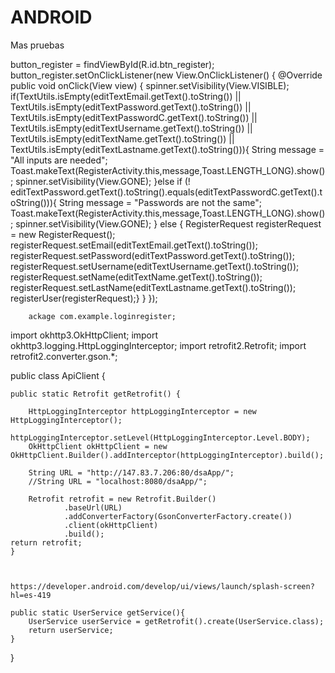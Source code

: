 # ANDROID
Mas pruebas

button_register = findViewById(R.id.btn_register);
        button_register.setOnClickListener(new View.OnClickListener() {
            @Override
            public void onClick(View view) {
                spinner.setVisibility(View.VISIBLE);
                if(TextUtils.isEmpty(editTextEmail.getText().toString()) || TextUtils.isEmpty(editTextPassword.getText().toString()) || TextUtils.isEmpty(editTextPasswordC.getText().toString()) || TextUtils.isEmpty(editTextUsername.getText().toString()) || TextUtils.isEmpty(editTextName.getText().toString()) || TextUtils.isEmpty(editTextLastname.getText().toString())){
                    String message = "All inputs are needed";
                    Toast.makeText(RegisterActivity.this,message,Toast.LENGTH_LONG).show();
                    spinner.setVisibility(View.GONE);
                }else if (! editTextPassword.getText().toString().equals(editTextPasswordC.getText().toString())){
                    String message = "Passwords are not the same";
                    Toast.makeText(RegisterActivity.this,message,Toast.LENGTH_LONG).show();
                    spinner.setVisibility(View.GONE);
                }
                else {
                    RegisterRequest registerRequest = new RegisterRequest();
                    registerRequest.setEmail(editTextEmail.getText().toString());
                    registerRequest.setPassword(editTextPassword.getText().toString());
                    registerRequest.setUsername(editTextUsername.getText().toString());
                    registerRequest.setName(editTextName.getText().toString());
                    registerRequest.setLastName(editTextLastname.getText().toString());
                    registerUser(registerRequest);}
            }
        });

        ackage com.example.loginregister;
import okhttp3.OkHttpClient;
import okhttp3.logging.HttpLoggingInterceptor;
import retrofit2.Retrofit;
import retrofit2.converter.gson.*;

public class ApiClient {

    public static Retrofit getRetrofit() {

        HttpLoggingInterceptor httpLoggingInterceptor = new HttpLoggingInterceptor();
        httpLoggingInterceptor.setLevel(HttpLoggingInterceptor.Level.BODY);
        OkHttpClient okHttpClient = new OkHttpClient.Builder().addInterceptor(httpLoggingInterceptor).build();

        String URL = "http://147.83.7.206:80/dsaApp/";
        //String URL = "localhost:8080/dsaApp/";

        Retrofit retrofit = new Retrofit.Builder()
                .baseUrl(URL)
                .addConverterFactory(GsonConverterFactory.create())
                .client(okHttpClient)
                .build();
    return retrofit;
    }



    https://developer.android.com/develop/ui/views/launch/splash-screen?hl=es-419

    public static UserService getService(){
        UserService userService = getRetrofit().create(UserService.class);
        return userService;
    }

}
